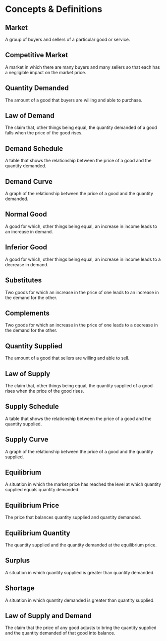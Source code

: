 # Concepts & Definitions

## Market

A group of buyers and sellers of a particular good or service.

## Competitive Market

A market in which there are many buyers and many sellers so that each has a negligible impact on the market price.

## Quantity Demanded

The amount of a good that buyers are willing and able to purchase.

## Law of Demand

The claim that, other things being equal, the quantity demanded of a good falls when the price of the good rises.

## Demand Schedule

A table that shows the relationship between the price of a good and the quantity demanded.

## Demand Curve

A graph of the relationship between the price of a good and the quantity demanded.

## Normal Good

A good for which, other things being equal, an increase in income leads to an increase in demand.

## Inferior Good

A good for which, other things being equal, an increase in income leads to a decrease in demand.

## Substitutes

Two goods for which an increase in the price of one leads to an increase in the demand for the other.

## Complements

Two goods for which an increase in the price of one leads to a decrease in the demand for the other.

## Quantity Supplied

The amount of a good that sellers are willing and able to sell.

## Law of Supply

The claim that, other things being equal, the quantity supplied of a good rises when the price of the good rises.

## Supply Schedule

A table that shows the relationship between the price of a good and the quantity supplied.

## Supply Curve

A graph of the relationship between the price of a good and the quantity supplied.

## Equilibrium

A situation in which the market price has reached the level at which quantity supplied equals quantity demanded.

## Equilibrium Price

The price that balances quantity supplied and quantity demanded.

## Equilibrium Quantity

The quantity supplied and the quantity demanded at the equilibrium price.

## Surplus

A situation in which quantity supplied is greater than quantity demanded.

## Shortage

A situation in which quantity demanded is greater than quantity supplied.

## Law of Supply and Demand

The claim that the price of any good adjusts to bring the quantity supplied and the quantity demanded of that good into balance.